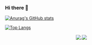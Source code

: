 ### Hi there 👋

[![Anurag's GitHub stats](https://github-readme-stats.vercel.app/api?username=honyhaha&theme=synthwave&show_icons=true&hide_border=true)](https://github.com/honyhaha/honyhaha)

[![Top Langs](https://github-readme-stats.vercel.app/api/top-langs/?username=honyhaha&layout=default&theme=synthwave&hide_border=true)](https://github.com/honyhaha/honyhaha)


<p align="center">

<a href="https://github.com/honyhaha/honyhaha">
  <img align="center" src="https://github-readme-stats.vercel.app/api?username=honyhaha&include_all_commits=true&custom_title=Valen's+GitHub+Stats&hide=contribs&show_icons=true&line_height=32&count_private=true&title_color=ffffff&text_color=c9cacc&icon_color=b32d00&bg_color=1a1a1a" />
</a>

<a href="https://github.com/honyhaha/honyhaha">
  <img align="center" src="https://github-readme-stats.vercel.app/api/top-langs/?username=honyhaha&hide_title=false&exclude_repo=null&langs_count=3&layout=default&hide_border=true&bg_color=1a1a1a&text_color=c9cacc&title_color=ffffff" />
</a>
</p>






<!--
**honyhaha/honyhaha** is a ✨ _special_ ✨ repository because its `README.md` (this file) appears on your GitHub profile.

Here are some ideas to get you started:

- 🔭 I’m currently working on ...
- 🌱 I’m currently learning ...
- 👯 I’m looking to collaborate on ...
- 🤔 I’m looking for help with ...
- 💬 Ask me about ...
- 📫 How to reach me: ...
- 😄 Pronouns: ...
- ⚡ Fun fact: ...
-->
